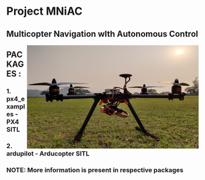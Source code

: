# Project MNiAC
 
## Multicopter Navigation wIth Autonomous Control

<img src="resource/ground.jpg" alt="drawing" align="right" height="270px" width="450px"/>

## PACKAGES :

### 1. px4_examples - PX4 SITL
### 2. ardupilot - Arducopter SITL
### NOTE: More information is present in respective packages

